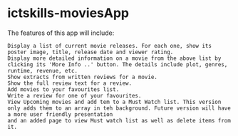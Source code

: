 # ictskills-moviesApp

The features of this app will include:

    Display a list of current movie releases. For each one, show its poster image, title, release date and viewer rating.
    Display more detailed information on a movie from the above list by clicking its 'More Info ..' button. The details include plot, genres, runtime, revenue, etc.
    Show extracts from written reviews for a movie.
    Show the full review text for a review.
    Add movies to your favourites list.
    Write a review for one of your favourites.
    View Upcoming movies and add tem to a Must Watch list. This version only adds them to an array in teh background. Future version will have a more user friendly presentation 
    and an added page to view Must watch list as well as delete items from it.
   
